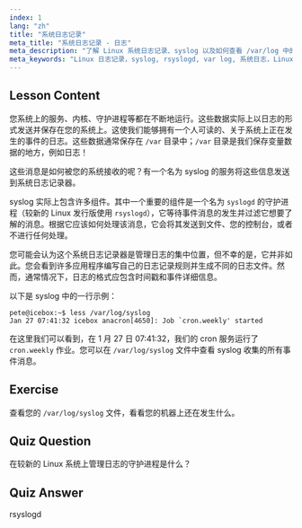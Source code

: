 ```yaml
---
index: 1
lang: "zh"
title: "系统日志记录"
meta_title: "系统日志记录 - 日志"
meta_description: "了解 Linux 系统日志记录、syslog 以及如何查看 /var/log 中的日志文件。通过这份初学者指南了解 rsyslogd 并监控系统事件。"
meta_keywords: "Linux 日志记录，syslog, rsyslogd, var log, 系统日志，Linux 教程，初学者指南"
---
```


## Lesson Content

您系统上的服务、内核、守护进程等都在不断地运行。这些数据实际上以日志的形式发送并保存在您的系统上。这使我们能够拥有一个人可读的、关于系统上正在发生的事件的日志。这些数据通常保存在 `/var` 目录中；`/var` 目录是我们保存变量数据的地方，例如日志！

这些消息是如何被您的系统接收的呢？有一个名为 syslog 的服务将这些信息发送到系统日志记录器。

syslog 实际上包含许多组件。其中一个重要的组件是一个名为 `syslogd` 的守护进程（较新的 Linux 发行版使用 `rsyslogd`），它等待事件消息的发生并过滤它想要了解的消息。根据它应该如何处理该消息，它会将其发送到文件、您的控制台，或者不进行任何处理。

您可能会认为这个系统日志记录器是管理日志的集中位置，但不幸的是，它并非如此。您会看到许多应用程序编写自己的日志记录规则并生成不同的日志文件。然而，通常情况下，日志的格式应包含时间戳和事件详细信息。

以下是 syslog 中的一行示例：

```plaintext
pete@icebox:~$ less /var/log/syslog
Jan 27 07:41:32 icebox anacron[4650]: Job `cron.weekly' started
```

在这里我们可以看到，在 1 月 27 日 07:41:32，我们的 cron 服务运行了 `cron.weekly` 作业。您可以在 `/var/log/syslog` 文件中查看 syslog 收集的所有事件消息。

## Exercise

查看您的 `/var/log/syslog` 文件，看看您的机器上还在发生什么。

## Quiz Question

在较新的 Linux 系统上管理日志的守护进程是什么？

## Quiz Answer

rsyslogd
